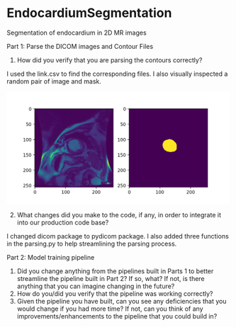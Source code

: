 # EndocardiumSegmentation
Segmentation of endocardium in 2D MR images


Part 1: Parse the DICOM images and Contour Files

1) How did you verify that you are parsing the contours correctly?

I used the link.csv to find the corresponding files. 
I also visually inspected a random pair of image and mask.

![Alt text](segs/model/figure_1.png?raw=true "Title")

2) What changes did you make to the code, if any, in order to integrate it into our production code base? 

I changed dicom package to pydicom package. 
I also added three functions in the parsing.py to help streamlining the parsing process.


Part 2: Model training pipeline

1) Did you change anything from the pipelines built in Parts 1 to better streamline the pipeline built in Part 2? If so, what? If not, is there anything that you can imagine changing in the future?
2) How do you/did you verify that the pipeline was working correctly?
3) Given the pipeline you have built, can you see any deficiencies that you would change if you had more time? If not, can you think of any improvements/enhancements to the pipeline that you could build in?

